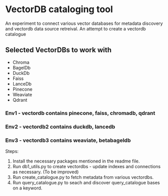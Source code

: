 # VectorDB cataloging tool
An experiment to connect various vector databases for metadata discovery and vectordb data source retreival.
An attempt to create a vectordb catalogue

## Selected VectorDBs to work with
- Chroma
- BagelDb
- DuckDb
- Faiss
- LanceDb
- Pinecone
- Weaviate
- Qdrant

### Env1 - vectordb contains pinecone, faiss, chromadb, qdrant
### Env2 - vectordb2 contains duckdb, lancedb
### Env3 - vectordb3 contains weaviate, betabageldb

Steps:
1. Install the necessary packages mentioned in the readme file.
2. Run db1_utils.py to create vectordbs - update indexes and connections as necessary. (To be improved)
3. Run create_catalogue.py to fetch metadata from various vectordbs.
4. Run query_catalogue.py to seach and discover query_catalogue bases on a keyword.
